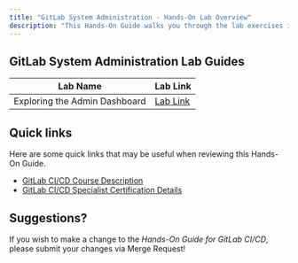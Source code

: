 ```yaml
---
title: "GitLab System Administration - Hands-On Lab Overview"
description: "This Hands-On Guide walks you through the lab exercises in the GitLab System Administration course."
---
```


## GitLab System Administration Lab Guides

| Lab Name |  Lab Link |
|-----------|------------|
| Exploring the Admin Dashboard | [Lab Link](/handbook/customer-success/professional-services-engineering/education-services/ilt-labs/advgitlabcicdhandsonlab1) |

## Quick links

Here are some quick links that may be useful when reviewing this Hands-On Guide.

* [GitLab CI/CD Course Description](https://about.gitlab.com/services/education/gitlab-ci/)
* [GitLab CI/CD Specialist Certification Details](https://about.gitlab.com/services/education/gitlab-cicd-associate/)

## Suggestions?

If you wish to make a change to the *Hands-On Guide for GitLab CI/CD*, please submit your changes via Merge Request!
